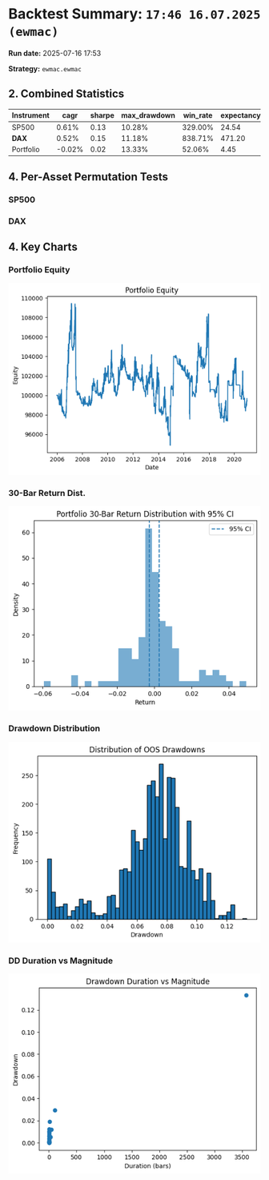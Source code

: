 # Backtest Summary: `17:46 16.07.2025 (ewmac)`

**Run date:** 2025-07-16 17:53

**Strategy:** `ewmac.ewmac`



## 2. Combined Statistics

| Instrument | cagr | sharpe | max_drawdown | win_rate | expectancy | annual_vol | std_daily | ret_5pct | ret_95pct |
| --- | --- | --- | --- | --- | --- | --- | --- | --- | --- |
| SP500 | 0.61% | 0.13 | 10.28% | 329.00% | 24.54 | 5.77% | 0.00 | -0.54% | 0.57% |
| **DAX** | 0.52% | 0.15 | 11.18% | 838.71% | 471.20 | 3.90% | 0.00 | -0.07% | 0.17% |
| Portfolio | -0.02% | 0.02 | 13.33% | 52.06% | 4.45 | 5.02% | 0.00 | N/A | N/A |



## 4. Per-Asset Permutation Tests

### SP500

### DAX

## 4. Key Charts

### Portfolio Equity

![Portfolio Equity](portfolio/portfolio_equity.png)



### 30-Bar Return Dist.

![30-Bar Return Dist.](portfolio/portfolio_30bar_return_distribution.png)



### Drawdown Distribution

![Drawdown Distribution](portfolio/drawdown_distribution.png)



### DD Duration vs Magnitude

![DD Duration vs Magnitude](portfolio/dd_duration_vs_magnitude.png)


